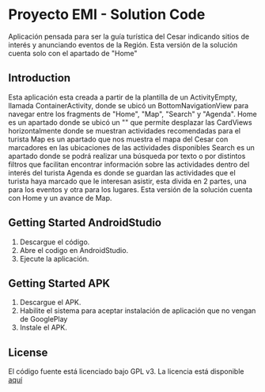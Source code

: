 
Proyecto EMI - Solution Code
==================================

Aplicación pensada para ser la guía turística del Cesar indicando sitios de interés y anunciando eventos de la Región. Esta versión de la solución cuenta solo con el apartado de "Home"

Introduction
------------

Esta aplicación esta creada a partir de la plantilla de un ActivityEmpty, llamada ContainerActivity, donde se ubicó un BottomNavigationView para navegar entre los fragments de "Home", "Map", "Search" y "Agenda". 
Home es un apartado donde se ubicó un "" que permite desplazar las CardViews horizontalmente donde se muestran actividades recomendadas para el turista
Map es un apartado que nos muestra el mapa del Cesar con marcadores en las ubicaciones de las actividades disponibles
Search es un apartado donde se podrá realizar una búsqueda por texto o por distintos filtros que facilitan encontrar información sobre las actividades dentro del interés del turista
Agenda es  donde se guardan las actividades que el turista haya marcado que le interesan asistir, esta divida en 2 partes, una para los eventos y otra para los lugares.
Esta versión de la solución cuenta con Home y un avance de Map.


Getting Started AndroidStudio
---------------

1. Descargue el código.
2. Abre el codigo en AndroidStudio.
3. Ejecute la aplicación.

Getting Started APK
---------------

1. Descargue el APK.
2. Habilite el sistema para aceptar instalación de aplicación que no vengan de GooglePlay
3. Instale el APK.


License
-------

El código fuente está licenciado bajo GPL v3. La licencia está disponible [aquí](LICENSE)


